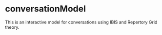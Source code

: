 conversationModel
=================

This is an interactive model for conversations using IBIS and Repertory Grid theory.